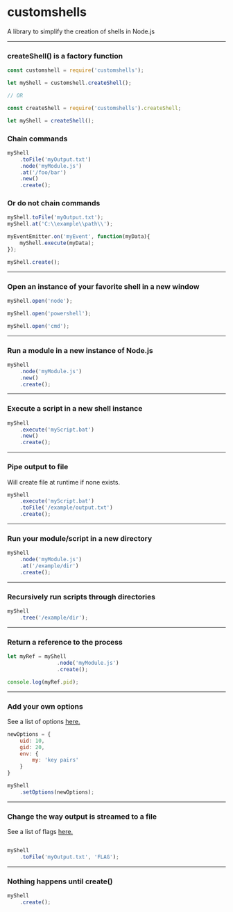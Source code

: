 # customshells
A library to simplify the creation of shells in Node.js 

<hr>

### createShell() is a factory function

```js
const customshell = require('customshells');

let myShell = customshell.createShell();

// OR

const createShell = require('customshells').createShell;

let myShell = createShell();
```

### Chain commands

```js
myShell
    .toFile('myOutput.txt')
    .node('myModule.js')
    .at('/foo/bar')
    .new()
    .create();
```

### Or do not chain commands

```js
myShell.toFile('myOutput.txt');
myShell.at('C:\\example\\path\\');

myEventEmitter.on('myEvent', function(myData){
    myShell.execute(myData);
});

myShell.create();
```
<hr>

### Open an instance of your favorite shell in a new window

```js
myShell.open('node');

myShell.open('powershell');

myShell.open('cmd');
```

<hr>

### Run a module in a new instance of Node.js

```js
myShell
    .node('myModule.js')
    .new()
    .create();
```

<hr>

### Execute a script in a new shell instance

```js
myShell
    .execute('myScript.bat')
    .new()
    .create();
```

<hr>

### Pipe output to file

Will create file at runtime if none exists.

```js
myShell
    .execute('myScript.bat')
    .toFile('/example/output.txt')
    .create();
```

<hr>

### Run your module/script in a new directory

```js
myShell
    .node('myModule.js')
    .at('/example/dir')
    .create();
```

<hr>

### Recursively run scripts through directories 

```js
myShell
    .tree('/example/dir');
```

<hr>

### Return a reference to the process

```js
let myRef = myShell
                .node('myModule.js')
                .create();

console.log(myRef.pid);
```

<hr>

### Add your own options

See a list of options <a href="https://nodejs.org/dist/latest-v8.x/docs/api/child_process.html#child_process_child_process_spawn_command_args_options">here.</a>

```js
newOptions = {
    uid: 10,
    gid: 20,
    env: {
        my: 'key pairs'
    }
}

myShell
    .setOptions(newOptions);
```

<hr> 

### Change the way output is streamed to a file

See a list of flags <a href="https://nodejs.org/dist/latest-v8.x/docs/api/fs.html#fs_fs_open_path_flags_mode_callback">here.</a>

```js

myShell
    .toFile('myOutput.txt', 'FLAG');
```

<hr> 

### Nothing happens until create()

```js
myShell
    .create();
```